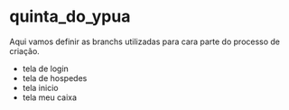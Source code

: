 # quinta_do_ypua

Aqui vamos definir as branchs utilizadas para cara parte do processo de criação.

- tela de login
- tela de hospedes 
- tela inicio
- tela meu caixa